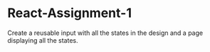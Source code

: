# React-Assignment-1

Create a reusable input with all the states in the design and a page displaying all the states.
